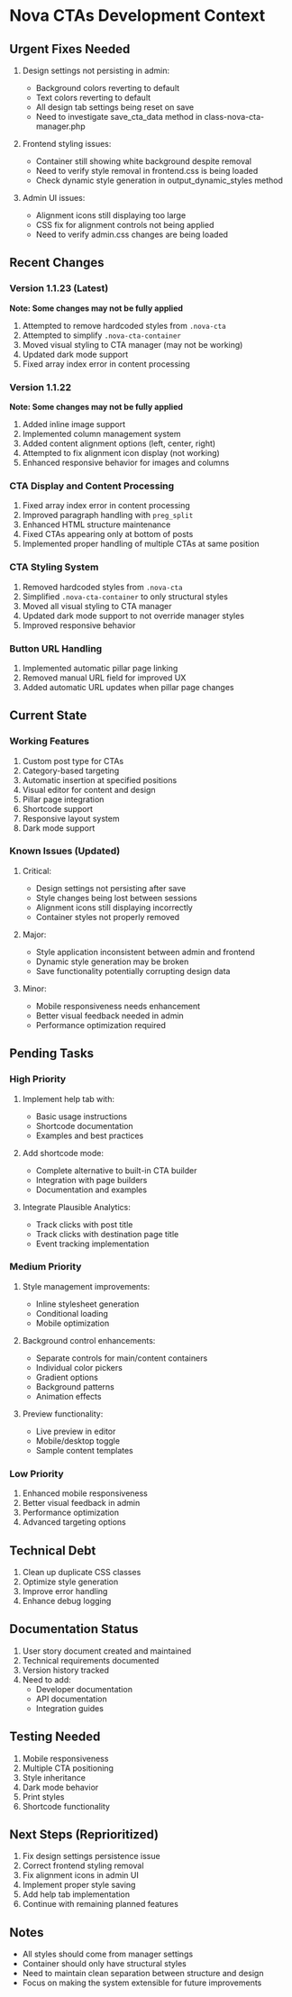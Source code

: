 # Nova CTAs Development Context

## Urgent Fixes Needed
1. Design settings not persisting in admin:
   - Background colors reverting to default
   - Text colors reverting to default
   - All design tab settings being reset on save
   - Need to investigate save_cta_data method in class-nova-cta-manager.php

2. Frontend styling issues:
   - Container still showing white background despite removal
   - Need to verify style removal in frontend.css is being loaded
   - Check dynamic style generation in output_dynamic_styles method

3. Admin UI issues:
   - Alignment icons still displaying too large
   - CSS fix for alignment controls not being applied
   - Need to verify admin.css changes are being loaded

## Recent Changes

### Version 1.1.23 (Latest)
**Note: Some changes may not be fully applied**
1. Attempted to remove hardcoded styles from `.nova-cta`
2. Attempted to simplify `.nova-cta-container`
3. Moved visual styling to CTA manager (may not be working)
4. Updated dark mode support
5. Fixed array index error in content processing

### Version 1.1.22
**Note: Some changes may not be fully applied**
1. Added inline image support
2. Implemented column management system
3. Added content alignment options (left, center, right)
4. Attempted to fix alignment icon display (not working)
5. Enhanced responsive behavior for images and columns

### CTA Display and Content Processing
1. Fixed array index error in content processing
2. Improved paragraph handling with `preg_split`
3. Enhanced HTML structure maintenance
4. Fixed CTAs appearing only at bottom of posts
5. Implemented proper handling of multiple CTAs at same position

### CTA Styling System
1. Removed hardcoded styles from `.nova-cta`
2. Simplified `.nova-cta-container` to only structural styles
3. Moved all visual styling to CTA manager
4. Updated dark mode support to not override manager styles
5. Improved responsive behavior

### Button URL Handling
1. Implemented automatic pillar page linking
2. Removed manual URL field for improved UX
3. Added automatic URL updates when pillar page changes

## Current State

### Working Features
1. Custom post type for CTAs
2. Category-based targeting
3. Automatic insertion at specified positions
4. Visual editor for content and design
5. Pillar page integration
6. Shortcode support
7. Responsive layout system
8. Dark mode support

### Known Issues (Updated)
1. Critical:
   - Design settings not persisting after save
   - Style changes being lost between sessions
   - Alignment icons still displaying incorrectly
   - Container styles not properly removed

2. Major:
   - Style application inconsistent between admin and frontend
   - Dynamic style generation may be broken
   - Save functionality potentially corrupting design data

3. Minor:
   - Mobile responsiveness needs enhancement
   - Better visual feedback needed in admin
   - Performance optimization required

## Pending Tasks

### High Priority
1. Implement help tab with:
   - Basic usage instructions
   - Shortcode documentation
   - Examples and best practices

2. Add shortcode mode:
   - Complete alternative to built-in CTA builder
   - Integration with page builders
   - Documentation and examples

3. Integrate Plausible Analytics:
   - Track clicks with post title
   - Track clicks with destination page title
   - Event tracking implementation

### Medium Priority
1. Style management improvements:
   - Inline stylesheet generation
   - Conditional loading
   - Mobile optimization

2. Background control enhancements:
   - Separate controls for main/content containers
   - Individual color pickers
   - Gradient options
   - Background patterns
   - Animation effects

3. Preview functionality:
   - Live preview in editor
   - Mobile/desktop toggle
   - Sample content templates

### Low Priority
1. Enhanced mobile responsiveness
2. Better visual feedback in admin
3. Performance optimization
4. Advanced targeting options

## Technical Debt
1. Clean up duplicate CSS classes
2. Optimize style generation
3. Improve error handling
4. Enhance debug logging

## Documentation Status
1. User story document created and maintained
2. Technical requirements documented
3. Version history tracked
4. Need to add:
   - Developer documentation
   - API documentation
   - Integration guides

## Testing Needed
1. Mobile responsiveness
2. Multiple CTA positioning
3. Style inheritance
4. Dark mode behavior
5. Print styles
6. Shortcode functionality

## Next Steps (Reprioritized)
1. Fix design settings persistence issue
2. Correct frontend styling removal
3. Fix alignment icons in admin UI
4. Implement proper style saving
5. Add help tab implementation
6. Continue with remaining planned features

## Notes
- All styles should come from manager settings
- Container should only have structural styles
- Need to maintain clean separation between structure and design
- Focus on making the system extensible for future improvements 